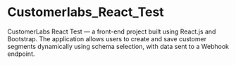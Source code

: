 # Customerlabs_React_Test
CustomerLabs React Test — a front-end project built using React.js and Bootstrap. The application allows users to create and save customer segments dynamically using schema selection, with data sent to a Webhook endpoint.
